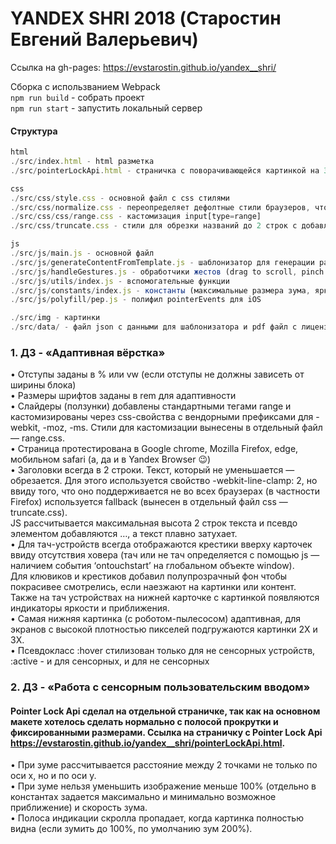 # YANDEX SHRI 2018 (Старостин Евгений Валерьевич)
Ссылка на gh-pages:
https://evstarostin.github.io/yandex__shri/

Сборка с использванием Webpack  
`npm run build` - собрать проект  
`npm run start` - запустить локальный сервер  

#### Структура
```javascript
html
./src/index.html - html разметка  
./src/pointerLockApi.html - страничка с поворачивающейся картинкой на 360 градусов с помощью pointer lock api.  

css  
./src/css/style.css - основной файл с css стилями  
./src/css/normalize.css - переопределяет дефолтные стили браузеров, чтобы страница отображалась одинаково  
./src/css/css/range.css - кастомизация input[type=range]  
./src/css/truncate.css - стили для обрезки названий до 2 строк с добавлением ...  

js
./src/js/main.js - основной файл  
./src/js/generateContentFromTemplate.js - шаблонизатор для генерации разметки из json на основе тега <template>  
./src/js/handleGestures.js - обработчики жестов (drag to scroll, pinch to zoom, rotate)  
./src/js/utils/index.js - вспомогательные функции  
./src/js/constants/index.js - константы (максимальные размера зума, яркости и т.д.)   
./src/js/polyfill/pep.js - полифил pointerEvents для iOS  

./src/img - картинки  
./src/data/ - файл json с данными для шаблонизатора и pdf файл с лицензией на иконки 
``` 

### 1. ДЗ - «Адаптивная вёрстка»
•	Отступы заданы в % или vw (если отступы не должны зависеть от ширины блока)  
•	Размеры шрифтов заданы в rem для адаптивности  
•	Слайдеры (ползунки) добавлены стандартными тегами range и кастомизированы через css-свойства с вендорными префиксами для -webkit, -moz, -ms. Стили для кастомизации вынесены в отдельный файл — range.css.  
•	Страница протестирована в Google chrome, Mozilla Firefox, edge, мобильном safari (а, да и в Yandex Browser 😉)  
•	Заголовки всегда в 2 строки. Текст, который не уменьшается — обрезается. Для этого используется свойство -webkit-line-clamp: 2, но ввиду того, что оно поддерживается не во всех браузерах (в частности Firefox) используется fallback (вынесен в отдельный файл css — truncate.css).  
JS рассчитывается максимальная высота 2 строк текста и псевдо элементом добавляются …, а текст плавно затухает.  
•	Для тач-устройств всегда отображаются крестики вверху карточек ввиду отсутствия ховера (тач или не тач определяется c помощью js — наличием события ‘ontouchstart’ на глобальном объекте window).  
Для клювиков и крестиков добавил полупрозрачный фон чтобы покрасивее смотрелись, если наезжают на картинки или контент.  
Также на тач устройствах на нижней карточке с картинкой появляются индикаторы яркости и приближения.  
•	Самая нижняя картинка (с роботом-пылесосом) адаптивная, для экранов с высокой плотностью пикселей подгружаются картинки 2X и 3X.    
•	Псевдокласс :hover стилизован только для не сенсорных устройств, :active - и для сенсорных, и для не сенсорных    

### 2. ДЗ - «Работа с сенсорным пользовательским вводом»
#### Pointer Lock Api сделал на отдельной страничке, так как на основном макете хотелось сделать нормально с полосой прокрутки и фиксированными размерами. Ссылка на страничку с Pointer Lock Api https://evstarostin.github.io/yandex__shri/pointerLockApi.html.
•	При зуме рассчитывается расстояние между 2 точками не только по оси x, но и по оси y.  
•	При зуме нельзя уменьшить изображение меньше 100% (отдельно в константах задается максимально и минимально возможное приближение) и скорость зума.  
•	Полоса индикации скролла пропадает, когда картинка полностью видна (если зумить до 100%, по умолчанию зум 200%).  

